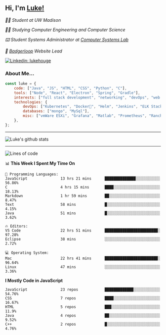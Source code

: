 <h2> Hi, I'm <a href="https://www.lukehouge.com">Luke!</a></h2>

<p><em>👨‍🎓 Student at UW Madison</em></p>
<p><em>🧑‍💻 Studying Computer Engineering and Computer Science</em></p>
<p><em>⌨️ Student Systems Administrator at <a href="https://csl.cs.wisc.edu/">Computer Systems Lab</a></em></p>
<p><em>🚆  <a href="https://badgerloop.com">Badgerloop</a> Website Lead</em></p>


[![Linkedin: lukehouge](https://img.shields.io/badge/-lukehouge-blue?style=flat-square&logo=Linkedin&logoColor=white&link=https://www.linkedin.com/in/lukehouge/)](https://www.linkedin.com/in/lukehouge/)

### About Me...  

```javascript
const luke = {
    code: ["Java", "JS", "HTML", "CSS", "Python", "C"],
    tools: ["Node", "React", "Electron", "Spring", "Gradle"],
    interests: ["full stack development", "networking", "devOps", "web dev", "photography"],
    technologies: {
        devOps: ["Kubernetes", "Docker🐳", "Helm", "Jenkins", "ELK Stack"],
        databases: ["mongo", "MySql"],
        misc: ["vmWare ESXi", "Grafana", "Matlab", "Prometheus", "Rancher", "Cisco"]
    },
};
```
---

![Luke's github stats](https://github-readme-stats.vercel.app/api?username=lukehouge&show_icons=true&theme=dracula)

---

<!--START_SECTION:waka-->
![Lines of code](https://img.shields.io/badge/From%20Hello%20World%20I%27ve%20Written-1.3%20million%20lines%20of%20code-blue)

📊 **This Week I Spent My Time On** 

```text
💬 Programming Languages: 
JavaScript               13 hrs 21 mins      ██████████████░░░░░░░░░░░   56.86% 
C                        4 hrs 15 mins       ████░░░░░░░░░░░░░░░░░░░░░   18.13% 
Markdown                 1 hr 59 mins        ██░░░░░░░░░░░░░░░░░░░░░░░   8.47% 
Text                     58 mins             █░░░░░░░░░░░░░░░░░░░░░░░░   4.15% 
Java                     51 mins             █░░░░░░░░░░░░░░░░░░░░░░░░   3.62%

🔥 Editors: 
VS Code                  22 hrs 51 mins      ████████████████████████░   97.28% 
Eclipse                  38 mins             ░░░░░░░░░░░░░░░░░░░░░░░░░   2.72%

💻 Operating System: 
Mac                      22 hrs 41 mins      ████████████████████████░   96.64% 
Linux                    47 mins             ░░░░░░░░░░░░░░░░░░░░░░░░░   3.36%

```

**I Mostly Code in JavaScript** 

```text
JavaScript               23 repos            █████████████░░░░░░░░░░░░   54.76% 
CSS                      7 repos             ████░░░░░░░░░░░░░░░░░░░░░   16.67% 
HTML                     5 repos             ███░░░░░░░░░░░░░░░░░░░░░░   11.9% 
Java                     4 repos             ██░░░░░░░░░░░░░░░░░░░░░░░   9.52% 
C++                      2 repos             █░░░░░░░░░░░░░░░░░░░░░░░░   4.76%

```



<!--END_SECTION:waka-->
